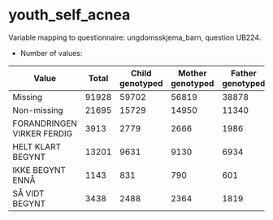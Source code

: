 # youth_self_acnea
Variable mapping to questionnaire: ungdomsskjema_barn, question UB224.
- Number of values:

| Value | Total | Child genotyped | Mother genotyped | Father genotyped |
| ----- | ----- | --------------- | ---------------- | ---------------- |
| Missing | 91928 | 59702 | 56819 | 38878 |
| Non-missing | 21695 | 15729 | 14950 | 11340 |
| FORANDRINGEN VIRKER FERDIG | 3913 | 2779 | 2666 |1986 |
| HELT KLART BEGYNT | 13201 | 9631 | 9130 |6934 |
| IKKE BEGYNT ENNÅ | 1143 | 831 | 790 |601 |
| SÅ VIDT BEGYNT | 3438 | 2488 | 2364 |1819 |



